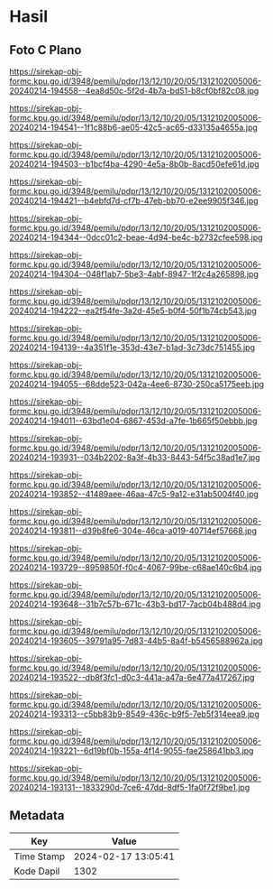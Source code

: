 # Hasil

## Foto C Plano

https://sirekap-obj-formc.kpu.go.id/3948/pemilu/pdpr/13/12/10/20/05/1312102005006-20240214-194558--4ea8d50c-5f2d-4b7a-bd51-b8cf0bf82c08.jpg

https://sirekap-obj-formc.kpu.go.id/3948/pemilu/pdpr/13/12/10/20/05/1312102005006-20240214-194541--1f1c88b6-ae05-42c5-ac65-d33135a4655a.jpg

https://sirekap-obj-formc.kpu.go.id/3948/pemilu/pdpr/13/12/10/20/05/1312102005006-20240214-194503--b1bcf4ba-4290-4e5a-8b0b-8acd50efe61d.jpg

https://sirekap-obj-formc.kpu.go.id/3948/pemilu/pdpr/13/12/10/20/05/1312102005006-20240214-194421--b4ebfd7d-cf7b-47eb-bb70-e2ee9905f346.jpg

https://sirekap-obj-formc.kpu.go.id/3948/pemilu/pdpr/13/12/10/20/05/1312102005006-20240214-194344--0dcc01c2-beae-4d94-be4c-b2732cfee598.jpg

https://sirekap-obj-formc.kpu.go.id/3948/pemilu/pdpr/13/12/10/20/05/1312102005006-20240214-194304--048f1ab7-5be3-4abf-8947-1f2c4a265898.jpg

https://sirekap-obj-formc.kpu.go.id/3948/pemilu/pdpr/13/12/10/20/05/1312102005006-20240214-194222--ea2f54fe-3a2d-45e5-b0f4-50f1b74cb543.jpg

https://sirekap-obj-formc.kpu.go.id/3948/pemilu/pdpr/13/12/10/20/05/1312102005006-20240214-194139--4a351f1e-353d-43e7-b1ad-3c73dc751455.jpg

https://sirekap-obj-formc.kpu.go.id/3948/pemilu/pdpr/13/12/10/20/05/1312102005006-20240214-194055--68dde523-042a-4ee6-8730-250ca5175eeb.jpg

https://sirekap-obj-formc.kpu.go.id/3948/pemilu/pdpr/13/12/10/20/05/1312102005006-20240214-194011--63bd1e04-6867-453d-a7fe-1b665f50ebbb.jpg

https://sirekap-obj-formc.kpu.go.id/3948/pemilu/pdpr/13/12/10/20/05/1312102005006-20240214-193931--034b2202-8a3f-4b33-8443-54f5c38ad1e7.jpg

https://sirekap-obj-formc.kpu.go.id/3948/pemilu/pdpr/13/12/10/20/05/1312102005006-20240214-193852--41489aee-46aa-47c5-9a12-e31ab5004f40.jpg

https://sirekap-obj-formc.kpu.go.id/3948/pemilu/pdpr/13/12/10/20/05/1312102005006-20240214-193811--d39b8fe6-304e-46ca-a019-40714ef57668.jpg

https://sirekap-obj-formc.kpu.go.id/3948/pemilu/pdpr/13/12/10/20/05/1312102005006-20240214-193729--8959850f-f0c4-4067-99be-c68ae140c6b4.jpg

https://sirekap-obj-formc.kpu.go.id/3948/pemilu/pdpr/13/12/10/20/05/1312102005006-20240214-193648--31b7c57b-671c-43b3-bd17-7acb04b488d4.jpg

https://sirekap-obj-formc.kpu.go.id/3948/pemilu/pdpr/13/12/10/20/05/1312102005006-20240214-193605--39791a95-7d83-44b5-8a4f-b5456588962a.jpg

https://sirekap-obj-formc.kpu.go.id/3948/pemilu/pdpr/13/12/10/20/05/1312102005006-20240214-193522--db8f3fc1-d0c3-441a-a47a-6e477a417267.jpg

https://sirekap-obj-formc.kpu.go.id/3948/pemilu/pdpr/13/12/10/20/05/1312102005006-20240214-193313--c5bb83b9-8549-436c-b9f5-7eb5f314eea9.jpg

https://sirekap-obj-formc.kpu.go.id/3948/pemilu/pdpr/13/12/10/20/05/1312102005006-20240214-193221--6d19bf0b-155a-4f14-9055-fae258641bb3.jpg

https://sirekap-obj-formc.kpu.go.id/3948/pemilu/pdpr/13/12/10/20/05/1312102005006-20240214-193131--1833290d-7ce6-47dd-8df5-1fa0f72f9be1.jpg


## Metadata

| Key        | Value               |
| ---------- | ------------------- |
| Time Stamp | 2024-02-17 13:05:41 |
| Kode Dapil | 1302                |



